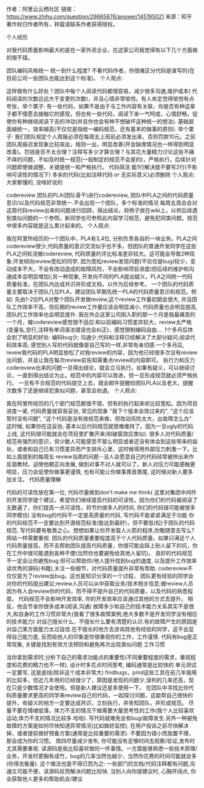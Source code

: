作者：阿里云云栖社区
链接：https://www.zhihu.com/question/29665876/answer/145195021
来源：知乎
著作权归作者所有，转载请联系作者获得授权。

个人经历

对我代码质量影响最大的是在一家外资企业，在这家公司我觉得有以下几个方面做的很不错。

团队编码风格统一
统一到什么程度? 不看代码作者，你很难区分代码是谁写的(在目前公司一些团队也能达到这个标准)。
个人观点:

这样做有什么好处？团队中每个人阅读代码都很容易，减少很多沟通,维护成本( 代码阅读的次数远远大于变更的次数)，并且心情非常愉悦。有人肯定觉得愉悦有点夸张，举个栗子: 有一些代码，如果不是由于与工作内容有关联，你是否有种这辈子都不情愿去接触它的感受。但也有一些代码，阅读下来一气呵成，心情舒畅，促使你有种继续阅读下去的冲动(并且你也会有种不想破坏这种统一的想法).
基础层面越统一，效率越高(不仅仅是指统一编码规范，还有基本的做事的原则). 举个栗子: 我们团队规定个人周报必须在每周五上班前必须发出来，否则罚款10元。之前团队周报迟发现象比较突出，规则一出，明显改善(开会缺席情况也一样得到明显改善)。罚钱是否不太合理？注释写多少才算合理？与其花大量精力讨论这些不痛不痒的问题，不如及时统一规范(一般制定的规范不会差的)，严格执行。后续针对问题即使做调整。关键是统一和严格执行。
代码简洁
能1行解决就不要写2行(不影响可读性的情况下)
多余的代码(比如注释代码 or 无实际意义)必须删除
个人观点: 大家都懂的, 没啥好说的

codereview
团队的PLA(团队骨干)进行codereview, 团队中PLA之间的代码质量意识/以及代码规范非常统一.不会出现一个团队，多个标准的情况
每周五周会会对这周代码review出来的问题进行回顾，得出结论。将例子放在wiki上，以供后续遇到类似问题的一个参照。新同学也可参照此内容学习规范，避免犯同类问题。规范中很多内容就是这么累计起来的。
个人观点:

我在阿里所经历的一个团队中，PLA有3,4位, 分别负责各自的一块业务。PLA之间codereview很少,代码质量的意识交流似乎也不多。但团队的普通开发同学在这些PLA之间轮流被codereview, 代码质量的评比标准差异较大。这可能会导致2种现象:开发倾向review宽松的同学, 因为宽松review发现问题(不仅仅是bug)较少，变动成本不大，不会有改动造成的故障风险，不会影响项目进度(但后续的维护和沟通成本会明显增加);另一种现象, 开发向不同的PLA提出疑义，PLA之间统一代码质量标准，在团队内达成共识并形成文档，以作为后续参考。
一个团队的代码质量主要取决于团队几位PLA，建议团队早期先统一PLA的代码质量意识和规范。例如: 先由1-2位PLA对整个团队开发做review,这个review工作量初期会很大, 并且团队工作效率不高，但后期的review工作量应该会明显减小, 代码质量也会明显提高, 团队的工作效率也会明显提升. 我在外企这家公司刚入职的那一个月是我最痛苦的一个月，被codereview感觉很不适应:和以前编码习惯差异较大，review太严格(变量名,空行,注释有单词语法错误也会纠正)，感觉限制编码自由.... 1个多月后体会到了明显的好处: 编码bug少; 沟通少,代码和注释已经解决了大部分疑问;阅读代码效率高; 感觉别人写的代码就像是自己写的一样,非常有亲切感.一个多月后, revew我代码的PLA明显放松了对我review的内容，因为他已经很多次没有review出问题，并且让我在每次review前告知需重点review的内容即可。
执行力和压力
codereview出来的问题一旦得出结论，就会立马执行。如果有疑义，可以继续讨论，一直到得出结论为止。规范中的内容可以改进，但一旦形成规范就必须严格执行。
一旦有不合规范的代码提交上去，就会邮件提醒给团队PLA以及老大，提醒次数多了还是继续犯类似问题，甚至会劝退。
个人观点:

我在阿里所经历的几个部门规范都很不错，但有的执行起来却比较宽松。因为项目进度一紧, 代码质量就容易妥协, 常见的现象 "我下个版本会改过来的", "这个应该暂时没有问题", "这个代码是没有按规范来做，但改动风险太大，出故障怎么办". 这时候, 如果你在这妥协, 基本以后代码规范就很难维持了。因为一旦ugly的代码上线, 这代码很可能就会在项目里扩散开来(和破窗效应类似).
很多人对代码质量/规范有强烈的意识，但少数人可能感受不那么明显或者还没有体会到这些带来的益处，或者和自己已有习惯差异而产生排斥心里，这时候得用外部压力刺激一下。比如上面提到的每周五 review当周的问题--没人会愿意自己的代码经常被拎出来作反面教材。迫使他朝正向发展, 做到对事不对人就可以了。新人对压力可能感触更明显，压力会促使你做事更谨慎, 也有可能让你做事畏首畏尾, 这时候对新人要多加关注。
代码质量理解

代码的可读性放在第一位, 代码尽量做到don't make me think( 这里对集团中间件的开发同学提个建议，希望你们继续提高代码的可读性，因为你们的代码被阅读了无数遍了，你们提高一点可读性，将节约很多人的时间, 你们的代码很可能被很多同学模仿)
没有bug的代码不一定是高质量的代码, 写代码不能紧紧满足于功能
你的代码规范不一定要达到开源规范标准(能达到最好)，但不要低(松)于团队的代码规范.
写代码要有敬畏之心。想想如果让你开发载人火箭的程序,你敢随意去写么? 网站一样需要重视.
团队的代码质量重要程度高于个人代码质量。如果只满足个人代码质量提高，而不去帮助团队提高代码质量，你很可能会踩上别人留下的坑，你在工作中很可能遇到各种不便(当然你也要避免给其他人留坑)。
良好的代码规范不一定会让你避免bug.但可以帮助你/他人提升找到bug的速度, 以及提升工作效率
读优秀的源码(书籍),关注一些细节，对代码质量提升非常有帮助.
codereview不仅仅是为了review出bug。这也是知识分享的一个过程， 团队更有经验的同学会对你的代码提出建议;review人员可以从中获取业务/技术相关信息;被review人员因为有人会review你的代码，而不得不提升自己的代码质量，以及代码的熟悉程度。
代码规范不会影响开发效率, 你的开发效率应该通过其他的方式去提升。 相反，他会节省你很多成本(阅读,沟通)
故障多少和自己的技术能力关系其实不是很大,和自身的工作习惯非常大(我看了很多故障案例,绝大多数不是开发同学没有相应的技术能力)
对自己擅长什么，不擅长什么要有清楚的认识.有的故障产生的原因是对自己某方面能力太过自信.在不擅长的地方去咨询其他有经验的同学，这不会显得自己能力差, 反而给他人的印象是你很重视你的工作，工作谨慎.
代码有bug是正常现象, 关键是找到有效方法预防和避免再次出现类似问题
工作习惯

当你拿到需求时,分析下自己的需求功能点的重要性(不同重要程度的需求，重视程度和花费的精力也不一样).
设计时多花点时间思考, 编码通常是比较快的
单元测试一定要写, 这是底线(除非这个成本非常大)
findbugs，pmd这些工具在前几年我用的比较多，但近几年用的已经很少了，原因是发现的问题少,误判的几率还高，现在只是少数情况才会使用。但是新人建议还是多使用一下。
在团队中寻找比你代码质量要求更高的同学来review自己的代码，一起探讨问题，这能帮自己很快的提升。有疑义的地方一定要达成共识，立刻执行，并告知团队，并形成规范。
尽量不要在情绪低落，体力不支的情况下做需要大量思考性的工作(我个人比较喜欢运动,体力不支的情况比较多.哈哈).
写代码就难免会有bug/故障发生.另外一种避免故障的方案是如何尽快知道异常情况(比如做好监控), 在用户投诉之前尽快解决掉，或者提前做好预备方案(通常是比较重要的需求).
不要因为错小而放置不理，那会成为你的习惯。
周四尽量减少发布, 你可能没有足够时间去观察/验证,发布时尤其需要重视.
读源码是我比较喜欢做的一件事情。一方面能够熟悉一些技术原理/业务，开发时更胸有成竹，bug的几率当然也越少，当然你花费的时间可能就会多(你得去衡量). 这个做法也是不得已而为之: 一些部门的文档/代码注释都有问题,沟通又可能不便，读源码反而解决问题比较快.
当别人向你提建议时, 心胸开阔点, 你会获取他人更多的帮助机会/建议